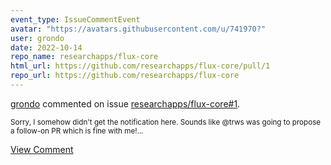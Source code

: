```yaml
---
event_type: IssueCommentEvent
avatar: "https://avatars.githubusercontent.com/u/741970?"
user: grondo
date: 2022-10-14
repo_name: researchapps/flux-core
html_url: https://github.com/researchapps/flux-core/pull/1
repo_url: https://github.com/researchapps/flux-core
---
```


<a href='https://github.com/grondo' target='_blank'>grondo</a> commented on issue <a href='https://github.com/researchapps/flux-core/pull/1' target='_blank'>researchapps/flux-core#1</a>.

<small>Sorry, I somehow didn't get the notification here. Sounds like @trws was going to propose a follow-on PR which is fine with me!...</small>

<a href='https://github.com/researchapps/flux-core/pull/1' target='_blank'>View Comment</a>